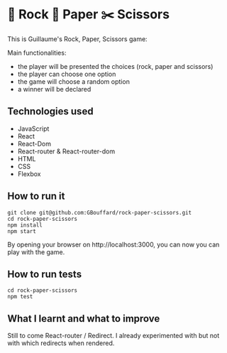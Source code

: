 :moyai: Rock :page_with_curl: Paper :scissors: Scissors
===
This is Guillaume's Rock, Paper, Scissors game:

Main functionalities:
- the player will be presented the choices (rock, paper and scissors)
- the player can choose one option
- the game will choose a random option
- a winner will be declared

Technologies used
----
- JavaScript
- React
- React-Dom
- React-router & React-router-dom
- HTML
- CSS
- Flexbox

How to run it
----
```
git clone git@github.com:GBouffard/rock-paper-scissors.git
cd rock-paper-scissors
npm install
npm start
```
By opening your browser on http://localhost:3000, you can now you can play with the game.


How to run tests
----
```
cd rock-paper-scissors
npm test
```

What I learnt and what to improve
----
Still to come
React-router / Redirect. I already experimented with <Link /> but not with <Redirect /> which redirects when rendered.